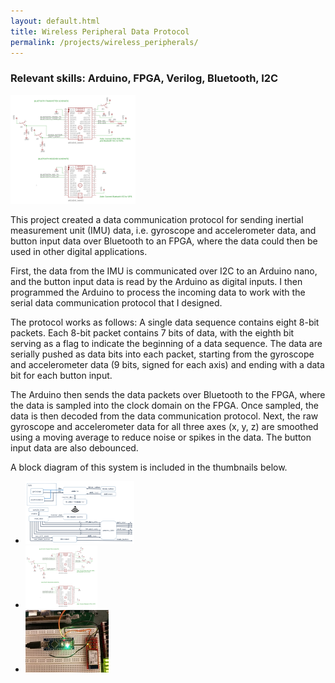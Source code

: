 ```yaml
---
layout: default.html
title: Wireless Peripheral Data Protocol
permalink: /projects/wireless_peripherals/
---
```


<h3> Relevant skills: Arduino, FPGA, Verilog, Bluetooth, I2C </h3>

<img src="/assets/images/projects/wireless_peripherals/wireless-peripherals_schematic_height200px.png" width="200" class="left" alt="alt text">

This project created a data communication protocol for sending inertial measurement unit (IMU) data, i.e. gyroscope and accelerometer data, and button input data over Bluetooth to an FPGA, where the data could then be used in other digital applications.

First, the data from the IMU is communicated over I2C to an Arduino nano, and the button input data is read by the Arduino as digital inputs. I then programmed the Arduino to process the incoming data to work with the serial data communication protocol that I designed. 

The protocol works as follows: A single data sequence contains eight 8-bit packets. Each 8-bit packet contains 7 bits of data, with the eighth bit serving as a flag to indicate the beginning of a data sequence. The data are serially pushed as data bits into each packet, starting from the gyroscope and accelerometer data (9 bits, signed for each axis) and ending with a data bit for each button input.

The Arduino then sends the data packets over Bluetooth to the FPGA, where the data is sampled into the clock domain on the FPGA. Once sampled, the data is then decoded from the data communication protocol. Next, the raw gyroscope and accelerometer data for all three axes (x, y, z) are smoothed using a moving average to reduce noise or spikes in the data. The button input data are also debounced.

A block diagram of this system is included in the thumbnails below.

<div class="clear"></div>

<ul class="image-list">
    <li>
        <a href="/assets/images/projects/wireless_peripherals/wireless-peripherals_block-diagram.PNG">
        <img src="/assets/images/projects/wireless_peripherals/wireless-peripherals_block-diagram_height200px.png" height="100" alt="alt text"></a>
    </li>
    <li>
        <a href="/assets/images/projects/wireless_peripherals/wireless-peripherals_schematic.PNG">
        <img src="/assets/images/projects/wireless_peripherals/wireless-peripherals_schematic_height200px.png" height="100" alt="alt text"></a>
    </li>
    <li>
        <a href="/assets/images/projects/wireless_peripherals/wireless-peripherals_picture.jpg">
        <img src="/assets/images/projects/wireless_peripherals/wireless-peripherals_picture_height200px.jpg" height="100" alt="alt text"></a>
    </li>
</ul>
